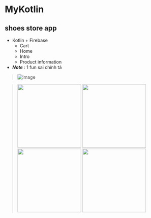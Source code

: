 # MyKotlin

## shoes store app 
  
- Kotlin + Firebase 
  - Cart
  - Home
  - Intro
  - Product information
- **_Note_** : 1 fun sai chính tả
  
> ![image](https://github.com/dnthchung/MyKotlin/assets/86117554/6a94a6e0-ff91-470e-bcb6-09ee904203ff)

> <img src="https://github.com/dnthchung/MyKotlin/assets/86117554/d6514446-e68f-43f7-a7a9-096dddc4fcaf" width="200">
> <img src="https://github.com/dnthchung/MyKotlin/assets/86117554/8659facc-6141-48fc-9ebc-cff90017108e" width="200">
> <img src="https://github.com/dnthchung/MyKotlin/assets/86117554/3e5e0d2a-a8f4-4c20-8320-40b549f7562a" width="200">
> <img src="https://github.com/dnthchung/MyKotlin/assets/86117554/fdc9e831-568d-4b57-9f6a-c1bf31436cce" width="200">




